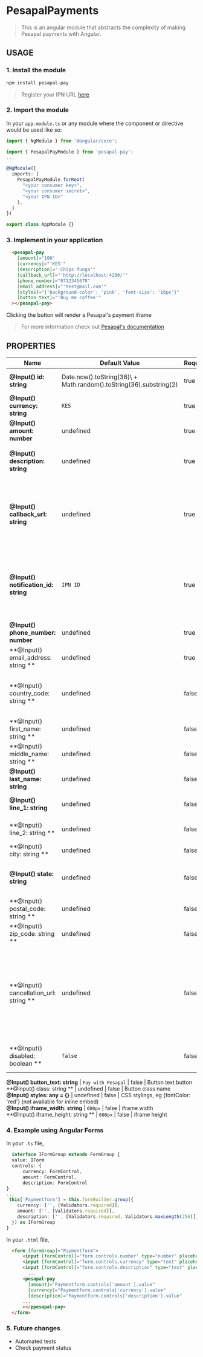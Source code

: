 # PesapalPayments


> This is an angular module that abstracts the complexity of making Pesapal payments with Angular.

## USAGE

### 1. Install the module
```sh
npm install pesapal-pay
```

 > Register your IPN URL [here](https://pay.pesapal.com/iframe/PesapalIframe3/IpnRegistration) 

### 2. Import the module
In your `app.module.ts` or any module where the component or directive would be used like so:

```ts
import { NgModule } from '@angular/core';

import { PesapalPayModule } from 'pesapal-pay';
...

@NgModule({
  imports: [
    PesapalPayModule.forRoot(
      "<your consumer key>",
      "<your consumer secret>",
      "<your IPN ID>"
    ),
  ]
})

export class AppModule {}
```


### 3. Implement in your application
  ```html
    <pesapal-pay
      [amount]="100"  
      [currency]="'KES'" 
      [description]="'Chips funga'" 
      [callback_url]="'http://localhost:4200/'" 
      [phone_number]="0712345678" 
      [email_address]="'test@mail.com'" 
      [styles]="{'background-color': 'pink', 'font-size': '16px'}"
      [button_text]="'Buy me coffee'"
    ></pesapal-pay>
  ```
   Clicking the button will render a Pesapal's payment iframe
  > For more information check out [Pesapal's documentation](https://developer.pesapal.com)



 ## PROPERTIES

 **Name**                                | **Default Value**                                                    | **Required** | **Description**                                                                                                        
-----------------------------------------|----------------------------------------------------------------------|--------------|------------------------------------------------------------------------------------------------------------------------
 **@Input() id: string**                 | Date.now().toString(36)\ + Math.random().toString(36).substring(2) | true         | Unique merchant reference                                                                                              
 **@Input() currency: string**           | `KES`                                                                | true         | Transaction currency                                                                                                   
 **@Input() amount: number**             | undefined                                                            | true         | Amount to be processed.                                                                                                
 **@Input() description: string**        | undefined                                                            | true         | Order description. `maximum - 100 characters`                                                                          
 **@Input() callback_url: string**       | undefined                                                            | true         | A valid URL which Pesapal will redirect your clients to processing the payment.                                        
 **@Input() notification_id: string**    | `IPN ID`                                                             | true         | An IPN URL which Pesapal will send notifications to after payments have been processed.                                
 **@Input() phone_number: number**       | undefined                                                            | true         | Customer's phone number                                                                                                
 **@Input() email_address: string **     | undefined                                                            | true         | Customer's email address                                                                                               
 **@Input() country_code: string **      | undefined                                                            | false        | 2 characters long country code in `[ISO 3166-1]`                                                                       
 **@Input() first_name: string **        | undefined                                                            | false        | Customer's first name                                                                                                  
 **@Input() middle_name: string **       | undefined                                                            | false        | Customer's middle name                                                                                                 
 **@Input() last_name: string**          | undefined                                                            | false        | Customer's last name                                                                                                   
 **@Input() line_1: string**             | undefined                                                            | false        | Customer's main address                                                                                                
 **@Input() line_2: string **            | undefined                                                            | false        | Customer's alternative address                                                                                         
 **@Input() city: string **              | undefined                                                            | false        | Customer's city                                                                                                        
 **@Input() state: string**              | undefined                                                            | false        | Customer's state Maximum - `3 characters`                                                                              
 **@Input() postal_code: string  **      | undefined                                                            | false        | Customer's postal code                                                                                                 
 **@Input() zip_code: string  **         | undefined                                                            | false        | Customer's zip code                                                                                                    
 **@Input() cancellation_url: string  ** | undefined                                                            | false        | A valid URL which Pesapal will redirect your clients to incase they click on cancel request while on the Payment link. 
 **@Input() disabled: boolean **         | `false`                                                              | false        | Whether the component is disabled.

                                                                                   
 **@Input() button_text: string**        | `Pay with Pesapal`                                                   | false        | Button text button                                                                                                     
 **@Input() class: string **             | undefined                                                            | false        | Button class name                                                                                                      
 **@Input() styles: any = {}**           | undefined                                                            | false        | CSS stylings, eg {fontColor: 'red'} (not available for inline embed)                                                   
 **@Input() iframe_width: string**       | `600px`                                                              | false        | iframe width                                                                                                           
 **@Input() iframe_height: string **     | `600px`                                                              | false        | iframe height                                                                                                          






  ### 4. Example using Angular Forms
  In your `.ts` file,
  ```ts
    interface IFormGroup extends FormGroup {
    value: IForm
    controls: {
        currency: FormControl,
        amount: FormControl,
        description: FormControl
  }
  ...
   this['Paymentform'] = this.formBuilder.group({
      currency: ['', [Validators.required]],
      amount: ['', [Validators.required]],
      description: ['', [Validators.required, Validators.maxLength(256)]]
    }) as IFormGroup
}
  ```
In your `.html` file,

  ```html
    <form [formGroup]="Paymentform">
        <input [formControl]="form.controls.number" type="number" placeholder="amount">
        <input [formControl]="form.controls.currency" type="text" placeholder="currency">
        <input [formControl]="form.controls.description" type="text" placeholder="description">
          ...
        <pesapal-pay 
          [amount]="Paymentform.controls['amount'].value"  
          [currency]="Paymentform.controls['currency'].value" 
          [description]="Paymentform.controls['description'].value" 
        ...
        ></ppesapal-pay>
    </form>
  ```


### 5. Future changes
 - Automated tests
 - Check payment status